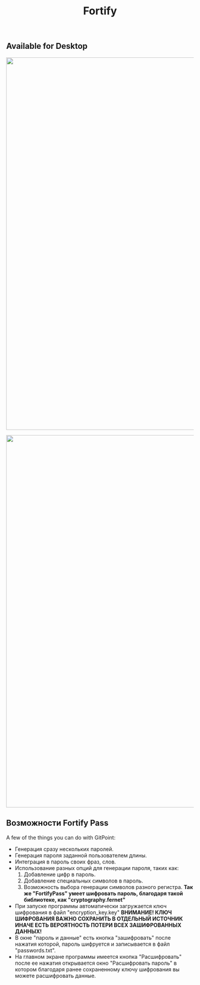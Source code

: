 <h1 align="center"> Fortify </h1> <br>

## Available for Desktop

<p align="center">
  <img src = "https://github.com/mazeonst/Fortifypasswordsgenerator/blob/main/images/fortifypresent.png?raw=true" width=1000>
</p>

<p align="center">
  <img src = "https://github.com/mazeonst/Fortifypasswordsgenerator/blob/main/images/%D0%9C%D0%BE%D0%BA%D0%B0%D0%BF%20%D0%9D%D0%BE%D1%83%D1%82%D0%B1%D1%83%D0%BA%D0%B0.png?raw=true" width=1000>
</p>

## Возможности Fortify Pass

A few of the things you can do with GitPoint:

* Генерация сразу нескольких паролей.
* Генерация пароля заданной пользователем длины. 
* Интеграция в пароль своих фраз, слов. 
* Использование разных опций для генерации пароля, таких как:
  1. Добавление цифр в пароль. 
  2. Добавление специальных символов в пароль. 
  3. Возможность выбора генерации символов разного регистра. 
<b>Так же "FortifyPass" умеет шифровать пароль, благодаря такой библиотеке, как "cryptography.fernet"</b>
* При запуске программы автоматически загружается ключ шифрования в файл "encryption_key.key"
<b>ВНИМАНИЕ! КЛЮЧ ШИФРОВАНИЯ ВАЖНО СОХРАНИТЬ В ОТДЕЛЬНЫЙ ИСТОЧНИК ИНАЧЕ ЕСТЬ ВЕРОЯТНОСТЬ ПОТЕРИ ВСЕХ ЗАШИФРОВАННЫХ ДАННЫХ!</b>
* В окне "пароль и данные" есть кнопка "зашифровать" после нажатия которой, пароль шифруется и записывается в файл "passwords.txt".
* На главном экране программы имеется кнопка "Расшифровать" после ее нажатия открывается окно "Расшифровать пароль" в котором благодаря ранее сохраненному ключу шифрования вы можете расшифровать данные.
